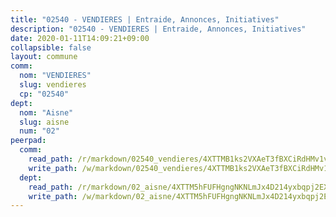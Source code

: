 ```yaml
---
title: "02540 - VENDIERES | Entraide, Annonces, Initiatives"
description: "02540 - VENDIERES | Entraide, Annonces, Initiatives"
date: 2020-01-11T14:09:21+09:00
collapsible: false
layout: commune
comm:
  nom: "VENDIERES"
  slug: vendieres
  cp: "02540"
dept:
  nom: "Aisne"
  slug: aisne
  num: "02"
peerpad:
  comm:
    read_path: /r/markdown/02540_vendieres/4XTTMB1ks2VXAeT3fBXCiRdHMv1v29Zysdo7ph6kTQfKqeK4X
    write_path: /w/markdown/02540_vendieres/4XTTMB1ks2VXAeT3fBXCiRdHMv1v29Zysdo7ph6kTQfKqeK4X-K3TgUmuzXnqZmZVipZFn7u1u8ksshKNoMnPkC7ighwNDuQeme1PTmHHJnZinYS3yZRhV3vWo98bxMBWGEYDiLKCh9Dc4NhSoSDiTHoRaFbxqcFdABaF53xnAQgBPfSLC7MY8arC3
  dept:
    read_path: /r/markdown/02_aisne/4XTTM5hFUFHgngNKNLmJx4D214yxbqpj2EXK5CBjZ5LZF3zAf
    write_path: /w/markdown/02_aisne/4XTTM5hFUFHgngNKNLmJx4D214yxbqpj2EXK5CBjZ5LZF3zAf-K3TgUfAP6D753WPagZBnpcFgyCUpnZXNhrQsKU6J8qon6wxmFCHD5kB3GMzCYyJmAGHN58p9qgKDhnEgSAuHEK3wjVXSJoUkHyn6Vb7T2aNZ2y6ez5BMkQCEQxoUkfyK9J3TXU3M
---
```


